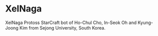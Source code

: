 # XelNaga

XelNaga Protoss StarCraft bot of Ho-Chul Cho, In-Seok Oh and Kyung-Joong Kim from Sejong University, South Korea.
